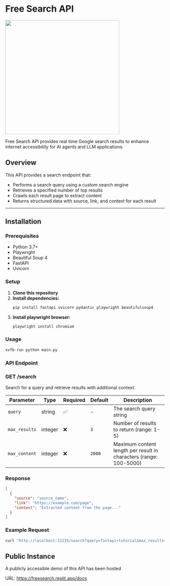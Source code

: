 # Free Search API
<img src="https://camo.githubusercontent.com/df8d9ed52565a6c15285d627e7dd93c31b99c5085e41809391113031d5f96ceb/68747470733a2f2f692e6962622e636f2f6e4d3567675656562f556e7469746c65642d64657369676e2d322e706e67" width="360" height="360">

Free Search API provides real time Google search results to enhance internet accessibility for AI agents and LLM applications.

## Overview

This API provides a search endpoint that:
- Performs a search query using a custom search engine
- Retrieves a specified number of top results
- Crawls each result page to extract content
- Returns structured data with source, link, and context for each result

---

## Installation

### Prerequisites
- Python 3.7+
- Playwright
- Beautiful Soup 4
- FastAPI
- Uvicorn

### Setup

1. **Clone this repository**
2. **Install dependencies:**
   ```sh
   pip install fastapi uvicorn pydantic playwright beautifulsoup4
   ```
3. **Install playwright browser:**
   ```sh
   playwright install chromium
   ```

### Usage
```sh
xvfb-run python main.py
```

### API Endpoint

### GET /search

Search for a query and retrieve results with additional context.

| Parameter    | Type     | Required | Default | Description |
|-------------|----------|----------|---------|-------------|
| `query`     | string   | ✅        | -       | The search query string |
| `max_results` | integer | ❌        | `3`     | Number of results to return (range: 1-5) |
| `max_content` | integer | ❌        | `2000`  | Maximum content length per result in characters (range: 100-5000) |

### Response

```json
[
  {
    "source": "source_name",
    "link": "https://example.com/page",
    "context": "Extracted content from the page..."
  }
]
```
### Example Request

```sh
curl "http://localhost:11235/search?query=fastapi+tutorial&max_results=2&max_content=1000"
```

## Public Instance

A publicly accessible demo of this API has been hosted

URL: https://freesearch.replit.app/docs

